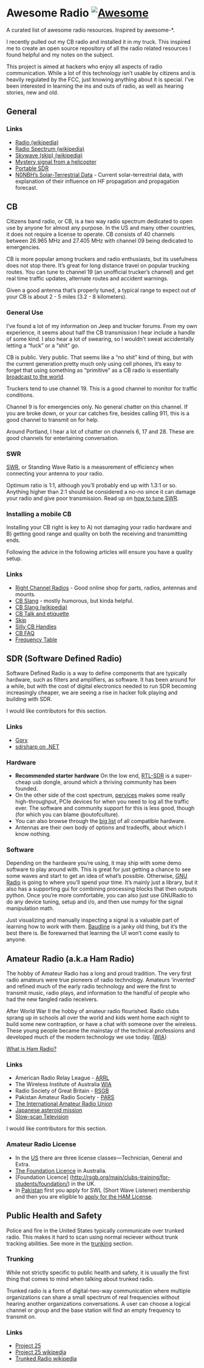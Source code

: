 # Awesome Radio [![Awesome](https://cdn.rawgit.com/sindresorhus/awesome/d7305f38d29fed78fa85652e3a63e154dd8e8829/media/badge.svg)](https://github.com/sindresorhus/awesome)

A curated list of awesome radio resources. Inspired by awesome-\*.

I recently pulled out my CB radio and installed it in my truck. This inspired me to create an open source repository of all the radio related resources I found helpful and my notes on the subject.

This project is aimed at hackers who enjoy all aspects of radio communication. While a lot of this technology isn’t usable by citizens and is heavily regulated by the FCC, just knowing anything about it is special. I’ve been interested in learning the ins and outs of radio, as well as hearing stories, new and old.

## General

### Links

- [Radio (wikipedia)](http://en.wikipedia.org/wiki/Radio)
- [Radio Spectrum (wikipedia)](http://en.wikipedia.org/wiki/Radio_spectrum)
- [Skywave (skip) (wikipedia)](http://en.wikipedia.org/wiki/Skywave)
- [Mystery signal from a helicopter](http://www.windytan.com/2014/02/mystery-signal-from-helicopter.html)
- [Portable SDR](http://hackaday.io/project/1538-PortableSDR)
- [N0NBH’s Solar-Terrestrial Data](http://www.hamqsl.com/solar2.html) - Current solar-terrestrial data, with explanation of their influence on HF propagation and propagation forecast.

## CB

Citizens band radio, or CB, is a two way radio spectrum dedicated to open use by anyone for almost any purpose. In the US and many other countries, it does not require a license to operate. CB consists of 40 channels between 26.965 MHz and 27.405 MHz with channel 09 being dedicated to emergencies.

CB is more popular among truckers and radio enthusiasts, but its usefulness does not stop there. It’s great for long distance travel on popular trucking routes. You can tune to channel 19 (an unofficial trucker’s channel) and get real time traffic updates, alternate routes and accident warnings.

Given a good antenna that’s properly tuned, a typical range to expect out of your CB is about 2 - 5 miles (3.2 - 8 kilometers).

### General Use

I’ve found a lot of my information on Jeep and trucker forums. From my own experience, it seems about half the CB transmission I hear include a handle of some kind. I also hear a lot of swearing, so I wouldn’t sweat accidentally letting a “fuck” or a “shit” go.

CB is public. Very public. That seems like a “no shit” kind of thing, but with the current generation pretty much only using cell phones, it’s easy to forget that using something as “primitive” as a CB radio is essentially [broadcast to the world](http://en.wikipedia.org/wiki/Citizens_band_radio#Working_skip).

Truckers tend to use channel 19. This is a good channel to monitor for traffic conditions.

Channel 9 is for emergencies only. No general chatter on this channel. If you are broke down, or your car catches fire, besides calling 911, this is a good channel to transmit on for help.

Around Portland, I hear a lot of chatter on channels 6, 17 and 28. These are good channels for entertaining conversation.

### SWR

[SWR](http://en.wikipedia.org/wiki/Standing_wave_ratio), or Standing Wave Ratio is a measurement of efficiency when connecting your antenna to your radio.

Optimum ratio is 1:1, although you’ll probably end up with 1.3:1 or so. Anything higher than 2:1 should be considered a no-no since it can damage your radio and give poor transmission. Read up on [how to tune SWR](http://www.rightchannelradios.com/tuning-cb-antenna-adjusting-swr).

### Installing a mobile CB

Installing your CB right is key to A) not damaging your radio hardware and B) getting good range and quality on both the receiving and transmitting ends.

Following the advice in the following articles will ensure you have a quality setup.

### Links

- [Right Channel Radios](http://www.rightchannelradios.com/) - Good online shop for parts, radios, antennas and mounts.
- [CB Slang](http://www.cbslang.com/) - mostly humorous, but kinda helpful.
- [CB Slang (wikipedia)](http://en.wikipedia.org/wiki/List_of_CB_slang)
- [CB Talk and etiquette](http://www.jeepforum.com/forum/f8/cb-radio-etiquette-jeep-trail-1169815/)
- [Skip](http://cbradiomagazine.com/Articles/How%20to%20Shoot%20Skip.htm)
- [Silly CB Handles](http://www.somethingawful.com/news/cb-handles/)
- [CB FAQ](http://www.advancedspecialties.net/cb-radio-faq.htm)
- [Frequency Table](http://www.radioreference.com/apps/db/?aid=7731)

## SDR (Software Defined Radio)

Software Defined Radio is a way to define components that are typically hardware, such as filters and amplifiers, as software. It has been around for a while, but with the cost of digital electronics needed to run SDR becoming increasingly cheaper, we are seeing a rise in hacker folk playing and building with SDR.

I would like contributors for this section.

### Links

- [Gqrx](http://gqrx.dk/)
- [sdrsharp on .NET](http://sdrsharp.com)

### Hardware

- **Recommended starter hardware** On the low end, [RTL-SDR](http://sdr.osmocom.org/trac/wiki/rtl-sdr) is a super-cheap usb dongle, around which a thriving community has been founded.
- On the other side of the cost spectrum, [pervices](http://www.pervices.com/) makes some really high-throughput, PCIe devices for when you need to log all the traffic ever. The software and community support for this is less good, though (for which you can blame <span class="citation" data-cites="outofculture">@outofculture</span>).
- You can also browse through the [big list](https://gnuradio.org/redmine/projects/gnuradio/wiki/Hardware) of all compatible hardware.
- Antennas are their own body of options and tradeoffs, about which I know nothing.

### Software

Depending on the hardware you’re using, it may ship with some demo software to play around with. This is great for just getting a chance to see some waves and start to get an idea of what’s possible. Otherwise, [GNU Radio](https://gnuradio.org/redmine/) is going to where you’ll spend your time. It’s mainly just a library, but it also has a supporting gui for combining processing blocks that then outputs python. Once you’re more comfortable, you can also just use GNURadio to do any device tuning, setup and i/o, and then use numpy for the signal manipulation math.

Just visualizing and manually inspecting a signal is a valuable part of learning how to work with them. [Baudline](http://www.baudline.com/) is a janky old thing, but it’s the best there is. Be forewarned that learning the UI won’t come easily to anyone.

## Amateur Radio (a.k.a Ham Radio)

The hobby of Amateur Radio has a long and proud tradition. The very first radio amateurs were true pioneers of radio technology. Amateurs ‘invented’ and refined much of the early radio technology and were the first to transmit music, radio plays, and information to the handful of people who had the new fangled radio receivers.

After World War II the hobby of amateur radio flourished. Radio clubs sprang up in schools all over the world and kids went home each night to build some new contraption, or have a chat with someone over the wireless. These young people became the mainstay of the technical professions and developed much of the modern technology we use today. ([WIA](http://www.wia.org.au/licenses/foundation/about/))

[What is Ham Radio?](http://www.arrl.org/what-is-ham-radio)

### Links

- American Radio Relay League - [ARRL](http://www.arrl.org/)
- The Wireless Institute of Australia [WIA](http://www.wia.org.au/)
- Radio Society of Great Britain - [RSGB](http://rsgb.org/)
- Pakistan Amateur Radio Society - [PARS](http://www.pakhams.com/)
- [The International Amateur Radio Union](http://www.iaru.org/)
- [Japanese asteroid mission](http://www.arrl.org/news/amateur-radio-transponder-will-accompany-japanese-asteroid-mission-into-deep-space)
- [Slow-scan Television](https://en.wikipedia.org/wiki/Slow-scan_television)

I would like contributors for this section.

### Amateur Radio License

- In the [US](http://www.arrl.org/getting-licensed) there are three license classes—Technician, General and Extra.
- [The Foundation Licence](http://www.wia.org.au/licenses/foundation/about/) in Australia.
- \[Foundation Licence\] (http://rsgb.org/main/clubs-training/for-students/foundation/) in the UK.
- In [Pakistan](http://www.pakhams.com/index.php?option=com_content&view=article&id=75&Itemid=92) first you apply for SWL (Short Wave Listener) membership and then you are eligible to [apply for the HAM License](http://www.pta.gov.pk/index.php?option=com_content&view=article&id=466%3Aamateur-wireless-license&catid=138%3Aguidelines&Itemid=349).

## Public Health and Safety

Police and fire in the United States typically communicate over trunked radio. This makes it hard to scan using normal reciever without trunk tracking abilities. See more in the [trunking](#trunking) section.

### Trunking

While not strictly specific to public health and safety, it is usually the first thing that comes to mind when talking about trunked radio.

Trunked radio is a form of digital-two-way communication where multiple organizations can share a small spectrum of real frequencies without hearing another organizations conversations. A user can choose a logical channel or group and the base station will find an empty frequency to transmit on.

### Links

- [Project 25](http://www.project25.org/)
- [Project 25 wikipedia](http://en.wikipedia.org/wiki/Project_25)
- [Trunked Radio wikipedia](http://en.wikipedia.org/wiki/Trunked_radio_system)
